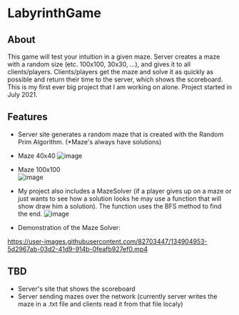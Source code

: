 # LabyrinthGame
## About
This game will test your intuition in a given maze. Server creates a maze with a random size (etc. 100x100, 30x30, ...), and gives it to all clients/players. 
Clients/players get the maze and solve it as quickly as possible and return their time to the server, which shows the scoreboard.
This is my first ever big project that I am working on alone. Project started in July 2021.

## Features
- Server site generates a random maze that is created with the Random Prim Algorithm. (*Maze's always have solutions)

- Maze 40x40
  ![image](https://user-images.githubusercontent.com/82703447/134900590-375f23a6-186c-4b57-ba96-d529cb9c0ccf.png)
  
- Maze 100x100  
  ![image](https://user-images.githubusercontent.com/82703447/134900813-08222348-e5bc-4d1c-aee0-93c2bfc9489d.png)
  
- My project also includes a MazeSolver (if a player gives up on a maze or just wants to see how a solution looks he may use a function that will show draw him a solution). The function uses the BFS method to find the end.
  ![image](https://user-images.githubusercontent.com/82703447/134901514-3293a0ad-7a12-40e7-8372-9aaefdf170fd.png)
  
- Demonstration of the Maze Solver:



https://user-images.githubusercontent.com/82703447/134904953-5d2967ab-03d2-41d9-914b-0feafb927ef0.mp4



## TBD
- Server's site that shows the scoreboard
- Server sending mazes over the network (currently server writes the maze in a .txt file and clients read it from that file localy)


